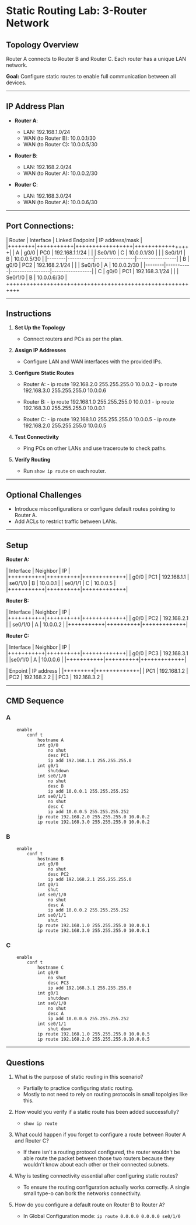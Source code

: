 # Static Routing Lab: 3-Router Network

## Topology Overview

Router A connects to Router B and Router C. Each router has a unique LAN network.

**Goal:** Configure static routes to enable full communication between all devices.

---

## IP Address Plan

- **Router A**:
  - LAN: 192.168.1.0/24
  - WAN (to Router B): 10.0.0.1/30
  - WAN (to Router C): 10.0.0.5/30

- **Router B**:
  - LAN: 192.168.2.0/24
  - WAN (to Router A): 10.0.0.2/30

- **Router C**:
  - LAN: 192.168.3.0/24
  - WAN (to Router A): 10.0.0.6/30

---

## Port Connections:

| Router | Interface | Linked Endpoint | IP address/mask |
|++++++++|+++++++++++|+++++++++++++++++|+++++++++++++++++|
| A      | g0/0      | PC0             | 192.168.1.1/24  |
|        | Se0/1/0   | C               | 10.0.0.1/30     |
|        | Se0/1/1   | B               | 10.0.0.5/30     |
|--------|-----------|-----------------|-----------------|
| B      | g0/0      | PC2             | 192.168.2.1/24  |
|        | Se0/1/0   | A               | 10.0.0.2/30     |
|--------|-----------|-----------------|-----------------|
| C      | g0/0      | PC1             | 192.168.3.1/24  |
|        | Se0/1/0   | B               | 10.0.0.6/30     |
++++++++++++++++++++++++++++++++++++++++++++++++++++++++++

---

## Instructions

1. **Set Up the Topology**
   - Connect routers and PCs as per the plan.

2. **Assign IP Addresses**
   - Configure LAN and WAN interfaces with the provided IPs.

3. **Configure Static Routes**
    - Router A: 
                - ip route 192.168.2.0 255.255.255.0 10.0.0.2 
                - ip route 192.168.3.0 255.255.255.0 10.0.0.6

    - Router B: 
                - ip route 192.168.1.0 255.255.255.0 10.0.0.1 
                - ip route 192.168.3.0 255.255.255.0 10.0.0.1

    - Router C: 
                - ip route 192.168.1.0 255.255.255.0 10.0.0.5 
                - ip route 192.168.2.0 255.255.255.0 10.0.0.5


4. **Test Connectivity**  
   - Ping PCs on other LANs and use traceroute to check paths.

5. **Verify Routing**  
   - Run `show ip route` on each router.

---

## Optional Challenges

- Introduce misconfigurations or configure default routes pointing to Router A.
- Add ACLs to restrict traffic between LANs.

---

## Setup

**Router A:**

| Interface | Neighbor | IP          |
|+++++++++++|++++++++++|+++++++++++++|
| g0/0      | PC1      | 192.168.1.1 |
| se0/1/0   | B        | 10.0.0.1    |
| se0/1/1   | C        | 10.0.0.5    |
|+++++++++++|++++++++++|+++++++++++++|

**Router B:**

| Interface | Neighbor | IP          |
|+++++++++++|++++++++++|+++++++++++++|
| g0/0      | PC2      | 192.168.2.1 |
| se0/1/0   | A        | 10.0.0.2    |
|+++++++++++|++++++++++|+++++++++++++|

**Router C:**

| Interface | Neighbor | IP          |
|+++++++++++|++++++++++|+++++++++++++|
| g0/0      | PC3      | 192.168.3.1 |
|se0/1/0    | A        | 10.0.0.6    |
|+++++++++++|++++++++++|+++++++++++++|

| Enpoint | IP address  |
|+++++++++|+++++++++++++|
| PC1     | 192.168.1.2 |
| PC2     | 192.168.2.2 |
| PC3     | 192.168.3.2 |

---

## CMD Sequence

### A
```plaintext
    enable
        conf t
            hostname A
            int g0/0
                no shut
                desc PC1
                ip add 192.168.1.1 255.255.255.0
            int g0/1
                shutdown
            int se0/1/0
                no shut
                desc B
                ip add 10.0.0.1 255.255.255.252
            int se0/1/1
                no shut
                desc C
                ip add 10.0.0.5 255.255.255.252
            ip route 192.168.2.0 255.255.255.0 10.0.0.2
            ip route 192.168.3.0 255.255.255.0 10.0.0.2
```

### B
```plaintext
    enable
        conf t
            hostname B
            int g0/0
                no shut
                desc PC2
                ip add 192.168.2.1 255.255.255.0
            int g0/1
                shut
            int se0/1/0
                no shut
                desc A
                ip add 10.0.0.2 255.255.255.252
            int se0/1/1
                shut
            ip route 192.168.1.0 255.255.255.0 10.0.0.1
            ip route 192.168.3.0 255.255.255.0 10.0.0.1
```            

### C
```plaintext
    enable
        conf t
            hostname C
            int g0/0
                no shut
                desc PC3
                ip add 192.168.3.1 255.255.255.0
            int g0/1
                shutdown
            int se0/1/0
                no shut
                desc A
                ip add 10.0.0.6 255.255.255.252
            int se0/1/1
                shut down
            ip route 192.168.1.0 255.255.255.0 10.0.0.5
            ip route 192.168.2.0 255.255.255.0.10.0.0.5
```            

---

## Questions

1. What is the purpose of static routing in this scenario?
    - Partially to practice configuring static routing.
    - Mostly to not need to rely on routing protocols in small topolgies like this.

2. How would you verify if a static route has been added successfully?
    - `show ip route`

3. What could happen if you forget to configure a route between Router A and Router C?
    - If there isn't a routing protocol configured, the router wouldn't be able route the packet between those two routers because they wouldn't know about each other or their connected subnets.

4. Why is testing connectivity essential after configuring static routes?
    - To ensure the routing configuration actually works correctly. A single small type-o can bork the networks connectivity. 

5. How do you configure a default route on Router B to Router A?
    - In Global Configuration mode:
        `ip route 0.0.0.0 0.0.0.0 se0/1/0`
